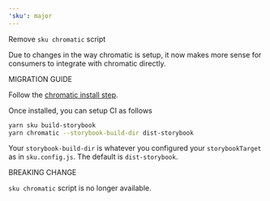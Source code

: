 ```yaml
---
'sku': major
---
```


Remove `sku chromatic` script

Due to changes in the way chromatic is setup, it now makes more sense for consumers to integrate with chromatic directly.

MIGRATION GUIDE

Follow the [chromatic install step](https://www.chromatic.com/docs/setup#install).

Once installed, you can setup CI as follows

```bash
yarn sku build-storybook
yarn chromatic --storybook-build-dir dist-storybook
```

Your `storybook-build-dir` is whatever you configured your `storybookTarget` as in `sku.config.js`. The default is `dist-storybook`.

BREAKING CHANGE

`sku chromatic` script is no longer available.